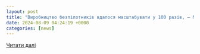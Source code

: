 ```yaml
---
layout: post
title: "Виробництво безпілотників вдалося масштабувати у 100 разів, — Мінцифри • Портал АНТИКОР"
date: 2024-08-09 04:24:19 +0000
categories: [news]
---
```


[Читати далі](https://antikor.com.ua/articles/717544-proizvodstvo_bespilotnikov_udalosj_masshtabirovatj_v_100_raz__mintsifry)

